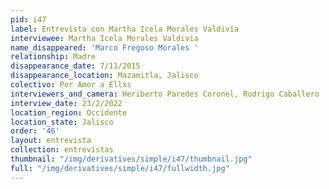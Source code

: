 ```yaml
---
pid: i47
label: Entrevista con Martha Icela Morales Valdivia
interviewee: Martha Icela Morales Valdivia
name_disappeared: 'Marco Fregoso Morales '
relationship: Madre
disappearance_date: 7/11/2015
disappearance_location: Mazamitla, Jalisco
colectivo: Por Amor a Ellxs
interviewers_and_camera: Heriberto Paredes Coronel, Rodrigo Caballero
interview_date: 23/2/2022
location_region: Occidente
location_state: Jalisco
order: '46'
layout: entrevista
collection: entrevistas
thumbnail: "/img/derivatives/simple/i47/thumbnail.jpg"
full: "/img/derivatives/simple/i47/fullwidth.jpg"
---
```

